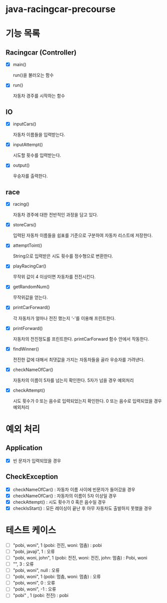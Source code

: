 # java-racingcar-precourse

# 기능 목록

## Racingcar (Controller)

- [x] main()

  run()을 불러오는 함수

- [x] run()

  자동차 경주를 시작하는 함수

## IO

- [x] inputCars()

  자동차 이름들을 입력받는다.

- [x] inputAttempt()

  시도할 횟수를 입력받는다.

- [x] output()

  우승자를 출력한다.

## race

- [x] racing()

  자동차 경주에 대한 전반적인 과정을 담고 있다.

- [x] storeCars()

  입력된 자동차 이름들을 쉽표를 기준으로 구분하여 자동차 리스트에 저장한다.

- [x] attemptToint()

  String으로 입력받은 시도 휫수를 정수형으로 변환한다.

- [x] playRacingCar()

  무작위 값이 4 이상이면 자동차를 전진시킨다.

- [x] getRandomNum()

  무작위값을 얻는다.

- [x] printCarForward()

  각 자동차가 얼마나 전진 했는지 ‘-’를 이용해 프린트한다.

- [x] printForward()

  자동차의 전진정도를 프린트한다. printCarForward 함수 안에서 작동한다.

- [x] findWinner()

  전진한 값에 대해서 최댓값을 가지는 자동차들을 골라 우승자를 가려낸다.

- [x] checkNameOfCar()

  자동차의 이름이 5자를 넘는지 확인한다. 5자가 넘을 경우 예외처리

- [x] checkAttempt()

  시도 횟수가 0 또는 음수로 입력되었는지 확인한다. 0 또는 음수로 입력되었을 경우 예외처리

# 예외 처리

## Application

-[x] 빈 문자가 입력되었을 경우

## CheckException

- [x] checkNameOfCar() : 자동차 이름 사이에 빈문자가 들어갔을 경우
- [x] checkNameOfCar() : 자동차의 이름이 5자 이상일 경우
- [x] checkAttempt() : 시도 횟수가 0 혹은 음수일 경우
- [x] checkIsStart() : 모든 레이싱이 끝난 후 아무 자동차도 출발하지 못했을 경우

# 테스트 케이스

- [ ] "pobi, woni", 1 (pobi: 전진, woni: 멈춤) : pobi
- [ ] "pobi, javaji", 1 : 오류
- [ ] "pobi, woni, john", 1 (pobi: 전진, woni: 전진, john: 멈춤) : Pobi, woni
- [ ] "", 3 : 오류
- [ ] "pobi, woni", null : 오류
- [ ] "pobi, woni", 1 (pobi: 멈춤, woni: 멈춤) : 오류
- [ ] "pobi, woni", 0 : 오류
- [ ] "pobi, woni", -1 : 오류
- [ ] "pobi" , 1 (pobi: 전진) : pobi